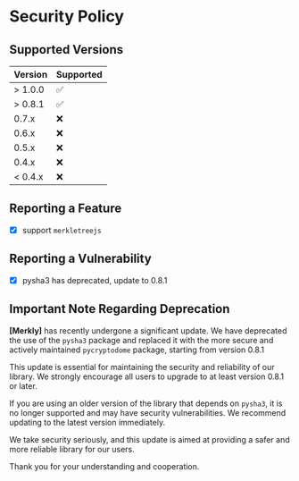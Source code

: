 # Security Policy

## Supported Versions

| Version | Supported |
| ------- | --------- |
| > 1.0.0 | ✅        |
| > 0.8.1 | ✅        |
| 0.7.x   | ❌        |
| 0.6.x   | ❌        |
| 0.5.x   | ❌        |
| 0.4.x   | ❌        |
| < 0.4.x | ❌        |

## Reporting a Feature

- [x] support `merkletreejs`

## Reporting a Vulnerability

- [x] pysha3 has deprecated, update to 0.8.1

## Important Note Regarding Deprecation

**[Merkly]** has recently undergone a significant update. We have deprecated the use of the `pysha3` package and replaced it with the more secure and actively maintained `pycryptodome` package, starting from version 0.8.1

This update is essential for maintaining the security and reliability of our library. We strongly encourage all users to upgrade to at least version 0.8.1 or later.

If you are using an older version of the library that depends on `pysha3`, it is no longer supported and may have security vulnerabilities. We recommend updating to the latest version immediately.

We take security seriously, and this update is aimed at providing a safer and more reliable library for our users.

Thank you for your understanding and cooperation.
